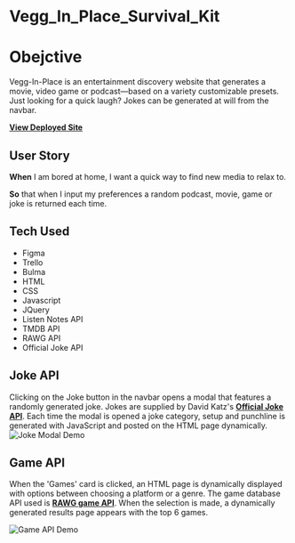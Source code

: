 # Vegg_In_Place_Survival_Kit

# Obejctive 
Vegg-In-Place is an entertainment discovery website that generates a movie, video game or podcast—based on a variety customizable presets. Just looking for a quick laugh? Jokes can be generated at will from the navbar.

**[View Deployed Site](dpayton92.github.io/Vegg_In_Place_Survival_Kit)**


## User Story 
**When** I am bored at home, I want a quick way to find new media to relax to.

**So** that when I input my preferences a random podcast, movie, game or joke is returned each time.


## Tech Used
* Figma
* Trello 
* Bulma 
* HTML
* CSS
* Javascript 
* JQuery
* Listen Notes API
* TMDB API
* RAWG API
* Official Joke API


## Joke API
Clicking on the Joke button in the navbar opens a modal that features a randomly generated joke. Jokes are supplied by David Katz's **[Official Joke API](https://github.com/15Dkatz/official_joke_api)**. Each time the modal is opened a joke category, setup and punchline is generated with JavaScript and posted on the HTML page dynamically. 
![Joke Modal Demo](./assets/img/joke-modal-demo.gif)


## Game API
When the 'Games' card is clicked, an HTML page is dynamically displayed with options between choosing a platform or a genre. The game database API used is **[RAWG game API](https://rawg.io/)**. When the selection is made, a dynamically generated results page appears with the top 6 games. 

![Game API Demo](./assets/img/game-API-demo.gif)



